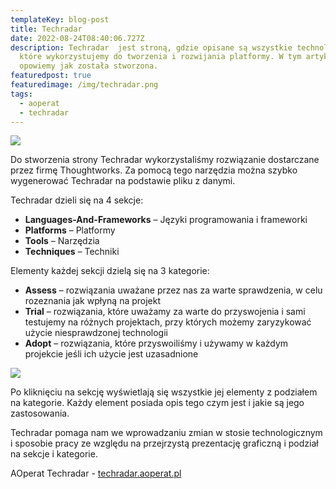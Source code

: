 ```yaml
---
templateKey: blog-post
title: Techradar
date: 2022-08-24T08:40:06.727Z
description: Techradar  jest stroną, gdzie opisane są wszystkie technologie,
  które wykorzystujemy do tworzenia i rozwijania platformy. W tym artykule
  opowiemy jak została stworzona.
featuredpost: true
featuredimage: /img/techradar.png
tags:
  - aoperat
  - techradar
---
```

![](/img/techradar.png)

Do stworzenia strony Techradar wykorzystaliśmy rozwiązanie dostarczane przez firmę Thoughtworks. Za pomocą tego narzędzia można szybko wygenerować Techradar na podstawie pliku z danymi.

 Techradar dzieli się na 4 sekcje:

* **Languages-And-Frameworks** – Języki programowania i frameworki
* **Platforms** – Platformy
* **Tools** – Narzędzia 
* **Techniques** – Techniki 

Elementy każdej sekcji dzielą się na 3 kategorie: 

* **Assess** – rozwiązania uważane przez nas za warte sprawdzenia, w celu rozeznania jak wpłyną na projekt
* **Trial** – rozwiązania, które uważamy za warte do przyswojenia i sami testujemy na różnych projektach, przy których możemy zaryzykować użycie niesprawdzonej technologii
* **Adopt** – rozwiązania, które przyswoiliśmy i używamy w każdym projekcie jeśli ich użycie jest uzasadnione

![](/img/techradar_section.png)

Po kliknięciu na sekcję wyświetlają się wszystkie jej elementy z podziałem na kategorie. Każdy element posiada opis tego czym jest i jakie są jego zastosowania. 



Techradar pomaga nam we wprowadzaniu zmian w stosie technologicznym i sposobie pracy ze względu na przejrzystą prezentację graficzną i podział na sekcje i kategorie.

AOperat Techradar - [techradar.aoperat.pl](https://techradar.aoperat.pl)